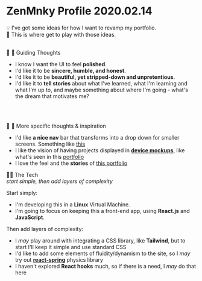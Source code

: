 # ZenMnky Profile 2020.02.14

💡 I've got some ideas for how I want to revamp my portfolio.  
🎨 This is where get to play with those ideas.
<br />
<br />

🤔 💭 Guiding Thoughts
- I know I want the UI to feel **polished**.     
- I'd like it to be **sincere, humble, and honest**.  
- I'd like it to be **beautiful, yet stripped-down and unpretentious**.   
- I'd like it to **tell stories** about what I've learned, what I'm learning and what I'm up to, and maybe something about where I'm going - what's the dream that motivates me?
<br />
<br />

🤔 💭 More specific thoughts & inspiration
- I'd like **a nice nav** bar that transforms into a drop down for smaller screens. Something like [this](https://www.youtube.com/watch?v=IF6k0uZuypA)
- I like the vision of having projects displayed in **[device mockups](https://smartmockups.com/mockups/multiple-devices?filter=free)**, like what's seen in this [portfolio](https://richardscott.netlify.app/)
- I love the feel and the **stories** of [this portfolio](https://www.juliacodes.com/)

👨‍💻 The Tech     
_start simple, then add layers of complexity_

Start simply:
- I'm developing this in a **Linux** Virtual Machine.
- I'm going to focus on keeping this a front-end app, using **React.js** and **JavaScript**. 

Then add layers of complexity:
- I _may_ play around with integrating a CSS library, like **Tailwind**, but to start I'll keep it simple and use standard CSS
- I'd like to add some elements of fluidity/dynamism to the site, so I _may_ try out **[react-spring](https://www.react-spring.io/)** physics library
- I haven't explored **React hooks** much, so if there is a need, I _may_ do that here